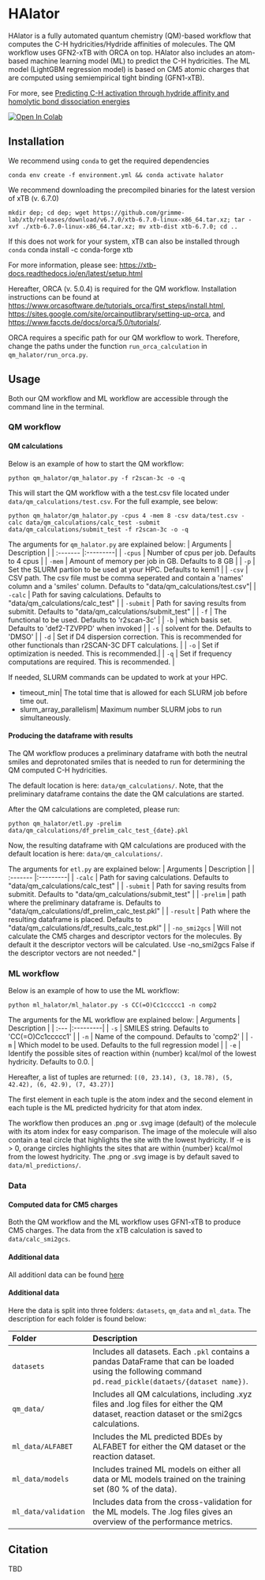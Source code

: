 # HAlator
HAlator is a fully automated quantum chemistry (QM)-based workflow that computes the C-H hydricities/Hydride affinities of molecules. The QM workflow uses GFN2-xTB with ORCA on top.
HAlator also includes an atom-based machine learning model (ML) to predict the C-H hydricities. The ML model (LightGBM regression model) is based on CM5 atomic charges that are computed using semiempirical tight binding (GFN1-xTB).

For more, see [Predicting C-H activation through hydride affinity and homolytic bond dissociation energies](TBD)

<a href="https://colab.research.google.com/drive/1ohqSGrrVJ6bHJJUg7MdzG7GqM0SnFciq?usp=sharing">
  <img src="https://colab.research.google.com/assets/colab-badge.svg" alt="Open In Colab"/>
</a>


## Installation
We recommend using `conda` to get the required dependencies

    conda env create -f environment.yml && conda activate halator

We recommend downloading the precompiled binaries for the latest version of xTB (v. 6.7.0)

    mkdir dep; cd dep; wget https://github.com/grimme-lab/xtb/releases/download/v6.7.0/xtb-6.7.0-linux-x86_64.tar.xz; tar -xvf ./xtb-6.7.0-linux-x86_64.tar.xz; mv xtb-dist xtb-6.7.0; cd ..

If this does not work for your system, xTB can also be installed through `conda`
    conda install -c conda-forge xtb

For more information, please see: https://xtb-docs.readthedocs.io/en/latest/setup.html

Hereafter, ORCA (v. 5.0.4) is required for the QM workflow. Installation instructions can be found at https://www.orcasoftware.de/tutorials_orca/first_steps/install.html, https://sites.google.com/site/orcainputlibrary/setting-up-orca, and https://www.faccts.de/docs/orca/5.0/tutorials/.

ORCA requires a specific path for our QM workflow to work. Therefore, change the paths under the function `run_orca_calculation` in `qm_halator/run_orca.py`.



## Usage
Both our QM workflow and ML workflow are accessible through the command line in the terminal.

### QM workflow
#### QM calculations
Below is an example of how to start the QM workflow:

    python qm_halator/qm_halator.py -f r2scan-3c -o -q

This will start the QM workflow with a the test.csv file located under `data/qm_calculations/test.csv`. For the full example, see below:

    python qm_halator/qm_halator.py -cpus 4 -mem 8 -csv data/test.csv -calc data/qm_calculations/calc_test -submit data/qm_calculations/submit_test -f r2scan-3c -o -q

The arguments for `qm_halator.py` are explained below:
| Arguments    | Description | 
| :------- |:---------|
| `-cpus` | Number of cpus per job. Defaults to 4 cpus |
| `-mem` | Amount of memory per job in GB. Defaults to 8 GB |
| `-p` | Set the SLURM partion to be used at your HPC. Defaults to kemi1 |
| `-csv` | CSV path. The csv file must be comma seperated and contain a 'names' column and a 'smiles' column. Defaults to "data/qm_calculations/test.csv"|
| `-calc` | Path for saving calculations. Defaults to "data/qm_calculations/calc_test" |
| `-submit` | Path for saving results from submitit. Defaults to "data/qm_calculations/submit_test" |
| `-f` | The functional to be used. Defaults to 'r2scan-3c' |
| `-b` | which basis set. Defaults to 'def2-TZVPPD' when invoked |
| `-s` | solvent for the. Defaults to 'DMSO' |
| `-d` | Set if D4 dispersion correction. This is recommended for other functionals than r2SCAN-3C DFT calculations. |
| `-o` | Set if optimization is needed. This is recommended.|
| `-q` | Set if frequency computations are required. This is recommended. |

If needed, SLURM commands can be updated to work at your HPC.

- timeout_min| The total time that is allowed for each SLURM job before time out.
- slurm_array_parallelism| Maximum number SLURM jobs to run simultaneously.

#### Producing the dataframe with results
The QM workflow produces a preliminary dataframe with both the neutral smiles and deprotonated smiles that is needed to run for determining the QM computed C-H hydricities.

The default location is here: `data/qm_calculations/`.
Note, that the preliminary dataframe contains the date the QM calculations are started.

After the QM calculations are completed, please run: 
    
    python qm_halator/etl.py -prelim data/qm_calculations/df_prelim_calc_test_{date}.pkl


Now, the resulting dataframe with QM calculations are produced with the default location is here: `data/qm_calculations/`.

The arguments for `etl.py` are explained below:
| Arguments    | Description | 
| :------- |:---------|
| `-calc` | Path for saving calculations. Defaults to "data/qm_calculations/calc_test" |
| `-submit` | Path for saving results from submitit. Defaults to "data/qm_calculations/submit_test" |
| `-prelim` | path where the preliminary dataframe is. Defaults to "data/qm_calculations/df_prelim_calc_test.pkl" |
| `-result` | Path where the resulting dataframe is placed. Defaults to "data/qm_calculations/df_results_calc_test.pkl" |
| `-no_smi2gcs` | Will not calculate the CM5 charges and descriptor vectors for the molecules. By default it the descriptor vectors will be calculated. Use -no_smi2gcs False if the descriptor vectors are not needed." |

### ML workflow
Below is an example of how to use the ML workflow:
    
    python ml_halator/ml_halator.py -s CC(=O)Cc1ccccc1 -n comp2

The arguments for the ML workflow are explained below:
| Arguments    | Description | 
| :--- |:---------|
| `-s` | SMILES string. Defaults to 'CC(=O)Cc1ccccc1' |
| `-n` | Name of the compound. Defaults to 'comp2' |
| `-m` | Which model to be used. Defaults to the full regression model |
| `-e` | Identify the possible sites of reaction within {number} kcal/mol of the lowest hydricity. Defaults to 0.0. |

Hereafter, a list of tuples are returned:
    `[(0, 23.14), (3, 18.78), (5, 42.42), (6, 42.9), (7, 43.27)]`

The first element in each tuple is the atom index and the second element in each tuple is the ML predicted hydricity for that atom index.

The workflow then produces an .png or .svg image (default) of the molecule with its atom index for easy comparison. The image of the molecule will also contain a teal circle that highlights the site with the lowest hydricity. If -e is > 0, orange circles highlights the sites that are within {number} kcal/mol from the lowest hydricity. The .png or .svg image is by default saved to `data/ml_predictions/`.

### Data
#### Computed data for CM5 charges 
Both the QM workflow and the ML workflow uses GFN1-xTB to produce CM5 charges. The data from the xTB calculation is saved to  `data/calc_smi2gcs`.

#### Additional data
All additionl data can be found [here](https://sid.erda.dk/sharelink/coKwQQzlzr)

#### Additional data
Here the data is split into three folders: `datasets`, `qm_data` and `ml_data`. The description for each folder is found below:

| Folder    | Description |
| :------- |:---------|
| `datasets` | Includes all datasets. Each `.pkl` contains a pandas DataFrame that can be loaded using the following command `pd.read_pickle(dataets/{dataset name})`. |
| `qm_data/` | Includes all QM calculations, including .xyz files and .log files for either the QM dataset, reaction dataset or the smi2gcs calculations. |
| `ml_data/ALFABET` | Includes the ML predicted BDEs by ALFABET for either the QM dataset or the reaction dataset. |
| `ml_data/models` | Includes trained ML models on either all data or ML models trained on the training set (80 % of the data). |
| `ml_data/validation` | Includes data from the cross-validation for the ML models. The .log files gives an overview of the performance metrics. |

## Citation
TBD